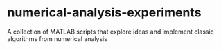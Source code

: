 # numerical-analysis-experiments
A collection of MATLAB scripts that explore ideas and implement classic algorithms from numerical analysis
